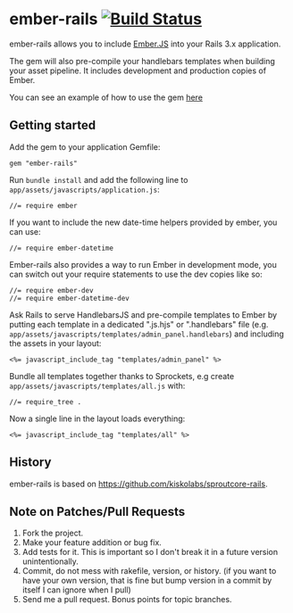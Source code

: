 # ember-rails  [![Build Status](https://secure.travis-ci.org/keithpitt/ember-rails.png)](http://travis-ci.org/keithpitt/ember-rails)

ember-rails allows you to include [Ember.JS](http://emberjs.com/) into your Rails 3.x application.

The gem will also pre-compile your handlebars templates when building your asset pipeline. It includes development and production copies of Ember.

You can see an example of how to use the gem [here](https://github.com/keithpitt/ember-rails-example)

## Getting started

Add the gem to your application Gemfile:

    gem "ember-rails"

Run `bundle install` and add the following line to 
`app/assets/javascripts/application.js`:

    //= require ember

If you want to include the new date-time helpers provided by ember, you
can use:

    //= require ember-datetime

Ember-rails also provides a way to run Ember in development mode, you
can switch out your require statements to use the dev copies like so:

    //= require ember-dev
    //= require ember-datetime-dev

Ask Rails to serve HandlebarsJS and pre-compile templates to Ember
by putting each template in a dedicated ".js.hjs" or ".handlebars" file
(e.g. `app/assets/javascripts/templates/admin_panel.handlebars`)
and including the assets in your layout:

    <%= javascript_include_tag "templates/admin_panel" %>

Bundle all templates together thanks to Sprockets,
e.g create `app/assets/javascripts/templates/all.js` with:

    //= require_tree .

Now a single line in the layout loads everything:

    <%= javascript_include_tag "templates/all" %>

## History

ember-rails is based on https://github.com/kiskolabs/sproutcore-rails.

## Note on Patches/Pull Requests

1. Fork the project.
2. Make your feature addition or bug fix.
3. Add tests for it. This is important so I don't break it in a future version unintentionally.
4. Commit, do not mess with rakefile, version, or history. (if you want to have your own version, that is fine but bump version in a commit by itself I can ignore when I pull)
5. Send me a pull request. Bonus points for topic branches.
